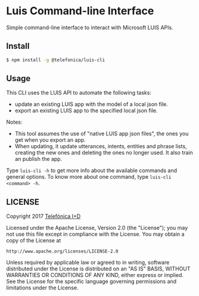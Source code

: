 # Luis Command-line Interface

Simple command-line interface to interact with Microsoft LUIS APIs.

## Install

```sh
$ npm install -g @telefonica/luis-cli
```

## Usage

This CLI uses the LUIS API to automate the following tasks:
* update an existing LUIS app with the model of a local json file.
* export an existing LUIS app to the specified local json file.

Notes:
* This tool assumes the use of "native LUIS app json files", the ones you get when you export an app.
* When updating, it update utterances, intents, entities and phrase lists, creating the new ones and
  deleting the ones no longer used. It also train an publish the app.

Type `luis-cli -h` to get more info about the available commands and general options.
To know more about one command, type `luis-cli <command> -h`.


## LICENSE

Copyright 2017 [Telefónica I+D](http://www.tid.es)

Licensed under the Apache License, Version 2.0 (the "License");
you may not use this file except in compliance with the License.
You may obtain a copy of the License at

    http://www.apache.org/licenses/LICENSE-2.0

Unless required by applicable law or agreed to in writing, software
distributed under the License is distributed on an "AS IS" BASIS,
WITHOUT WARRANTIES OR CONDITIONS OF ANY KIND, either express or implied.
See the License for the specific language governing permissions and
limitations under the License.
